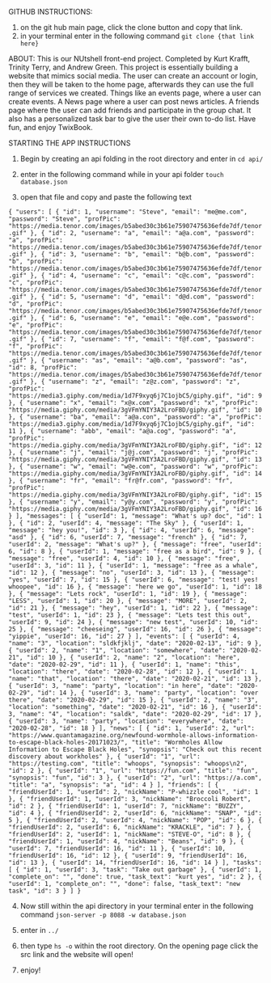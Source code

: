 GITHUB INSTRUCTIONS:

1. on the git hub main page, click the clone button and copy that link. 
2. in your terminal enter in the following command `git clone {that link here}`


<!-- our official READ_ME  -->
ABOUT: This is our NUtshell front-end project. Completed by Kurt Krafft, Trinity Terry, and Andrew Green. This project is 
essentially building a website that mimics social media. The user can create an account or login, then they will be taken to the 
home page, afterwards they can use the full range of services we created. Things like an events page, where a user can create 
events. A News page where a user can post news articles. A friends page where the user can add friends and participate in the 
group chat. It also has a personalized task bar to give the user their own to-do list. Have fun, and enjoy TwixBook. 


STARTING THE APP INSTRUCTIONS 

1. Begin by creating an api folding in the root directory and enter in `cd api/` 

2. enter in the following command while in your api folder `touch database.json`

3. open that file and copy and paste the following text 


`{
  "users": [
    {
      "id": 1,
      "username": "Steve",
      "email": "me@me.com",
      "password": "Steve",
      "profPic": "https://media.tenor.com/images/b5abed30c3b61e75907475636efde7df/tenor.gif"
    },
    {
      "id": 2,
      "username": "a",
      "email": "a@a.com",
      "password": "a",
      "profPic": "https://media.tenor.com/images/b5abed30c3b61e75907475636efde7df/tenor.gif"
    },
    {
      "id": 3,
      "username": "b",
      "email": "b@b.com",
      "password": "b",
      "profPic": "https://media.tenor.com/images/b5abed30c3b61e75907475636efde7df/tenor.gif"
    },
    {
      "id": 4,
      "username": "c",
      "email": "c@c.com",
      "password": "c",
      "profPic": "https://media.tenor.com/images/b5abed30c3b61e75907475636efde7df/tenor.gif"
    },
    {
      "id": 5,
      "username": "d",
      "email": "d@d.com",
      "password": "d",
      "profPic": "https://media.tenor.com/images/b5abed30c3b61e75907475636efde7df/tenor.gif"
    },
    {
      "id": 6,
      "username": "e",
      "email": "e@e.com",
      "password": "e",
      "profPic": "https://media.tenor.com/images/b5abed30c3b61e75907475636efde7df/tenor.gif"
    },
    {
      "id": 7,
      "username": "f",
      "email": "f@f.com",
      "password": "f",
      "profPic": "https://media.tenor.com/images/b5abed30c3b61e75907475636efde7df/tenor.gif"
    },
    {
      "username": "as",
      "email": "a@b.com",
      "password": "as",
      "id": 8,
      "profPic": "https://media.tenor.com/images/b5abed30c3b61e75907475636efde7df/tenor.gif"
    },
    {
      "username": "z",
      "email": "z@z.com",
      "password": "z",
      "profPic": "https://media3.giphy.com/media/1d7F9xyq6j7C1ojbC5/giphy.gif",
      "id": 9
    },
    {
      "username": "x",
      "email": "x@x.com",
      "password": "x",
      "profPic": "https://media.giphy.com/media/3gVFmYNIY3A2LroFBD/giphy.gif",
      "id": 10
    },
    {
      "username": "ba",
      "email": "a@a.con",
      "password": "a",
      "profPic": "https://media3.giphy.com/media/1d7F9xyq6j7C1ojbC5/giphy.gif",
      "id": 11
    },
    {
      "username": "abb",
      "email": "a@a.cog",
      "password": "a",
      "profPic": "https://media.giphy.com/media/3gVFmYNIY3A2LroFBD/giphy.gif",
      "id": 12
    },
    {
      "username": "j",
      "email": "j@j.com",
      "password": "j",
      "profPic": "https://media.giphy.com/media/3gVFmYNIY3A2LroFBD/giphy.gif",
      "id": 13
    },
    {
      "username": "w",
      "email": "w@e.com",
      "password": "w",
      "profPic": "https://media.giphy.com/media/3gVFmYNIY3A2LroFBD/giphy.gif",
      "id": 14
    },
    {
      "username": "fr",
      "email": "fr@fr.com",
      "password": "fr",
      "profPic": "https://media.giphy.com/media/3gVFmYNIY3A2LroFBD/giphy.gif",
      "id": 15
    },
    {
      "username": "y",
      "email": "y@y.com",
      "password": "y",
      "profPic": "https://media.giphy.com/media/3gVFmYNIY3A2LroFBD/giphy.gif",
      "id": 16
    }
  ],
  "messages": [
    {
      "userId": 1,
      "message": "What's up? doc",
      "id": 1
    },
    {
      "id": 2,
      "userId": 4,
      "message": "The Sky"
    },
    {
      "userId": 1,
      "message": "hey you!",
      "id": 3
    },
    {
      "id": 4,
      "userId": 6,
      "message": "asd"
    },
    {
      "id": 6,
      "userId": 7,
      "message": "french"
    },
    {
      "id": 7,
      "userId": 2,
      "message": "What's up?"
    },
    {
      "message": "free",
      "userId": 6,
      "id": 8
    },
    {
      "userId": 1,
      "message": "free as a bird",
      "id": 9
    },
    {
      "message": "free",
      "userId": 4,
      "id": 10
    },
    {
      "message": "free",
      "userId": 3,
      "id": 11
    },
    {
      "userId": 1,
      "message": "free as a whale",
      "id": 12
    },
    {
      "message": "no",
      "userId": 3,
      "id": 13
    },
    {
      "message": "yes",
      "userId": 7,
      "id": 15
    },
    {
      "userId": 6,
      "message": "test! yes! whoopee",
      "id": 16
    },
    {
      "message": "here we go",
      "userId": 1,
      "id": 18
    },
    {
      "message": "Lets rock",
      "userId": 1,
      "id": 19
    },
    {
      "message": "LESS",
      "userId": 1,
      "id": 20
    },
    {
      "message": "MORE",
      "userId": 2,
      "id": 21
    },
    {
      "message": "hey",
      "userId": 1,
      "id": 22
    },
    {
      "message": "test",
      "userId": 1,
      "id": 23
    },
    {
      "message": "Lets test this out",
      "userId": 9,
      "id": 24
    },
    {
      "message": "new test",
      "userId": 10,
      "id": 25
    },
    {
      "message": "cheeseing",
      "userId": 16,
      "id": 26
    },
    {
      "message": "yippie",
      "userId": 16,
      "id": 27
    }
  ],
  "events": [
    {
      "userId": 4,
      "name": "3",
      "location": "sldkfjklj",
      "date": "2020-02-13",
      "id": 9
    },
    {
      "userId": 2,
      "name": "1",
      "location": "somewhere",
      "date": "2020-02-21",
      "id": 10
    },
    {
      "userId": 2,
      "name": "2",
      "location": "here",
      "date": "2020-02-29",
      "id": 11
    },
    {
      "userId": 1,
      "name": "this",
      "location": "there",
      "date": "2020-02-28",
      "id": 12
    },
    {
      "userId": 1,
      "name": "that",
      "location": "there",
      "date": "2020-02-21",
      "id": 13
    },
    {
      "userId": 3,
      "name": "party",
      "location": "in here",
      "date": "2020-02-29",
      "id": 14
    },
    {
      "userId": 3,
      "name": "party",
      "location": "over there",
      "date": "2020-02-29",
      "id": 15
    },
    {
      "userId": 2,
      "name": "3",
      "location": "something",
      "date": "2020-02-21",
      "id": 16
    },
    {
      "userId": 3,
      "name": "4",
      "location": "saldk",
      "date": "2020-02-29",
      "id": 17
    },
    {
      "userId": 3,
      "name": "party",
      "location": "everywhere",
      "date": "2020-02-28",
      "id": 18
    }
  ],
  "news": [
    {
      "id": 1,
      "userId": 2,
      "url": "https://www.quantamagazine.org/newfound-wormhole-allows-information-to-escape-black-holes-20171023/",
      "title": "Wormholes Allow Information to Escape Black Holes",
      "synopsis": "Check out this recent discovery about workholes"
    },
    {
      "userId": "1",
      "url": "https://testing.com",
      "title": "whoops",
      "synopsis": "whoops\n2",
      "id": 2
    },
    {
      "userId": "1",
      "url": "https://fun.com",
      "title": "fun",
      "synopsis": "fun",
      "id": 3
    },
    {
      "userId": "2",
      "url": "https://a.com",
      "title": "a",
      "synopsis": "a",
      "id": 4
    }
  ],
  "friends": [
    {
      "friendUserId": 1,
      "userId": 2,
      "nickName": "P-whizzle cool",
      "id": 1
    },
    {
      "friendUserId": 1,
      "userId": 3,
      "nickName": "Broccoli Robert",
      "id": 2
    },
    {
      "friendUserId": 1,
      "userId": 7,
      "nickName": "BUZZY",
      "id": 4
    },
    {
      "friendUserId": 2,
      "userId": 6,
      "nickName": "SNAP",
      "id": 5
    },
    {
      "friendUserId": 2,
      "userId": 4,
      "nickName": "POP",
      "id": 6
    },
    {
      "friendUserId": 2,
      "userId": 6,
      "nickName": "KRACKLE",
      "id": 7
    },
    {
      "friendUserId": 2,
      "userId": 1,
      "nickName": "STEVE-O",
      "id": 8
    },
    {
      "friendUserId": 1,
      "userId": 4,
      "nickName": "Beans",
      "id": 9
    },
    {
      "userId": 7,
      "friendUserId": 16,
      "id": 11
    },
    {
      "userId": 10,
      "friendUserId": 16,
      "id": 12
    },
    {
      "userId": 9,
      "friendUserId": 16,
      "id": 13
    },
    {
      "userId": 14,
      "friendUserId": 16,
      "id": 14
    }
  ],
  "tasks": [
    {
      "id": 1,
      "userId": 3,
      "task": "Take out garbage"
    },
    {
      "userId": 1,
      "complete_on": "",
      "done": true,
      "task_text": "kurt yes",
      "id": 2
    },
    {
      "userId": 1,
      "complete_on": "",
      "done": false,
      "task_text": "new task",
      "id": 3
    }
  ]
}`


4. Now still within the api directory in your terminal enter in the following command `json-server -p 8088 -w database.json`

5. enter in `../`

6. then type `hs -o` within the root directory. On the opening page click the src link and the website will open!

7. enjoy!